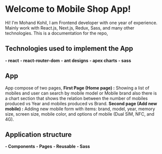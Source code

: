 # Welcome to Mobile Shop App!

Hi! I'm Mohand Kohil, I am Frontend developer with one year of experience.
Mainly work with React.js, Next.js, Redux, Sass, and many other technologies.
This is a documentation for the repo,

## Technologies used to implement the App

**- react**
**- react-router-dom**
**- ant designs**
**- apex charts**
**- sass**

## App

App compose of two pages,
**First Page (Home page) :** Showing a list of mobiles and user can search by mobile model or Mobile brand also there is a chart section that shows the relation between the number of mobiles produced vs Year and mobiles produced vs Brand.
**Second page (Add new mobile) :** Adding new mobile form with items: brand, model, year, memory size, screen size, mobile color, and options of mobile (Dual SIM, NFC, and 4G).

## Application structure

**- Components**
**- Pages**
**- Reusable**
**- Sass**
